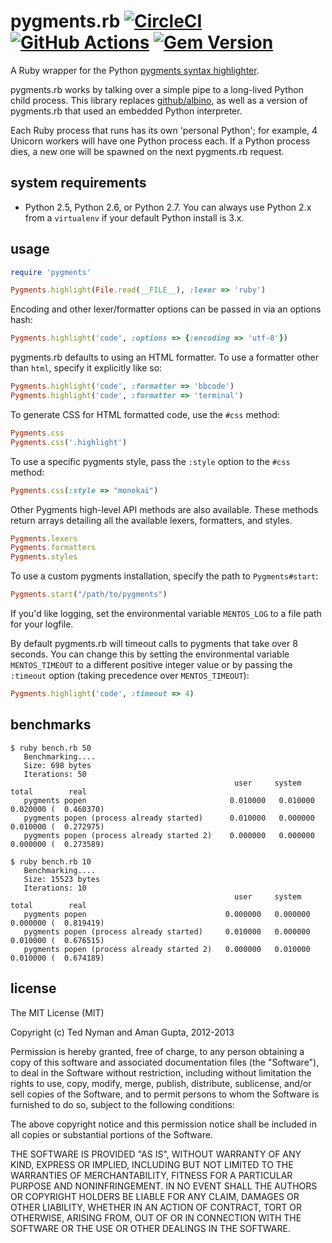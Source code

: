 # pygments.rb [![CircleCI][circleci_badge]][circleci_url] [![GitHub Actions][gh-actions_badge]][gh-actions_url] [![Gem Version][gem_badge]][gem_url]

[circleci_badge]: https://circleci.com/gh/tmm1/pygments.rb.svg?style=svg
[circleci_url]: https://circleci.com/gh/tmm1/pygments.rb
[gh-actions_badge]: https://github.com/tmm1/pygments.rb/workflows/CI/badge.svg
[gh-actions_url]: https://github.com/tmm1/pygments.rb/actions?query=workflow%3ACI
[gem_badge]: https://badge.fury.io/rb/pygments.rb.svg
[gem_url]: https://badge.fury.io/rb/pygments.rb

A Ruby wrapper for the Python [pygments syntax highlighter](http://pygments.org/).

pygments.rb works by talking over a simple pipe to a long-lived
Python child process. This library replaces [github/albino](https://github.com/github/albino),
as well as a version of pygments.rb that used an embedded Python
interpreter.

Each Ruby process that runs has its own 'personal Python';
for example, 4 Unicorn workers will have one Python process each.
If a Python process dies, a new one will be spawned on the next
pygments.rb request.

## system requirements

- Python 2.5, Python 2.6, or Python 2.7. You can always use Python 2.x from a `virtualenv` if
  your default Python install is 3.x.

## usage

```ruby
require 'pygments'
```

```ruby
Pygments.highlight(File.read(__FILE__), :lexer => 'ruby')
```

Encoding and other lexer/formatter options can be passed in via an
options hash:

```ruby
Pygments.highlight('code', :options => {:encoding => 'utf-8'})
```

pygments.rb defaults to using an HTML formatter.
To use a formatter other than `html`, specify it explicitly
like so:

```ruby
Pygments.highlight('code', :formatter => 'bbcode')
Pygments.highlight('code', :formatter => 'terminal')
```

To generate CSS for HTML formatted code, use the `#css` method:

```ruby
Pygments.css
Pygments.css('.highlight')
```

To use a specific pygments style, pass the `:style` option to the `#css` method:

```ruby
Pygments.css(:style => "monokai")
```

Other Pygments high-level API methods are also available.
These methods return arrays detailing all the available lexers, formatters,
and styles.

```ruby
Pygments.lexers
Pygments.formatters
Pygments.styles
```

To use a custom pygments installation, specify the path to
`Pygments#start`:

```ruby
Pygments.start("/path/to/pygments")
```

If you'd like logging, set the environmental variable `MENTOS_LOG` to a file path for your logfile.

By default pygments.rb will timeout calls to pygments that take over 8 seconds. You can change this
by setting the environmental variable `MENTOS_TIMEOUT` to a different positive integer value or by
passing the `:timeout` option (taking precedence over `MENTOS_TIMEOUT`):

```ruby
Pygments.highlight('code', :timeout => 4)
```

## benchmarks


    $ ruby bench.rb 50
       Benchmarking....
       Size: 698 bytes
       Iterations: 50
                                                      user     system      total        real
       pygments popen                                0.010000   0.010000   0.020000 (  0.460370)
       pygments popen (process already started)      0.010000   0.000000   0.010000 (  0.272975)
       pygments popen (process already started 2)    0.000000   0.000000   0.000000 (  0.273589)

    $ ruby bench.rb 10
       Benchmarking....
       Size: 15523 bytes
       Iterations: 10
                                                      user     system      total        real
       pygments popen                               0.000000   0.000000   0.000000 (  0.819419)
       pygments popen (process already started)     0.010000   0.000000   0.010000 (  0.676515)
       pygments popen (process already started 2)   0.000000   0.010000   0.010000 (  0.674189)

## license

The MIT License (MIT)

Copyright (c) Ted Nyman and Aman Gupta, 2012-2013

Permission is hereby granted, free of charge, to any person obtaining a copy of this software and
associated documentation files (the "Software"), to deal in the Software without restriction,
including without limitation the rights to use, copy, modify, merge, publish, distribute, sublicense,
and/or sell copies of the Software, and to permit persons to whom the Software is furnished to do so,
subject to the following conditions:

The above copyright notice and this permission notice shall be included in all copies or substantial
portions of the Software.

THE SOFTWARE IS PROVIDED "AS IS", WITHOUT WARRANTY OF ANY KIND, EXPRESS OR IMPLIED, INCLUDING BUT NOT
LIMITED TO THE WARRANTIES OF MERCHANTABILITY, FITNESS FOR A PARTICULAR PURPOSE AND NONINFRINGEMENT.
IN NO EVENT SHALL THE AUTHORS OR COPYRIGHT HOLDERS BE LIABLE FOR ANY CLAIM, DAMAGES OR OTHER LIABILITY,
WHETHER IN AN ACTION OF CONTRACT, TORT OR OTHERWISE, ARISING FROM, OUT OF OR IN CONNECTION WITH THE
SOFTWARE OR THE USE OR OTHER DEALINGS IN THE SOFTWARE.
